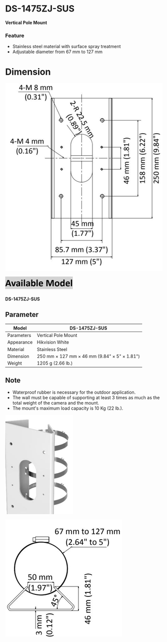 # **DS-1475ZJ-SUS**

**Vertical Pole Mount**

### **Feature**

- Stainless steel material with surface spray treatment
- Adjustable diameter from 67 mm to 127 mm

# **Dimension**

![](_page_0_Figure_6.jpeg)

![](_page_0_Figure_7.jpeg)

#### DS-1475ZJ-SUS

## **Parameter**

| Model      | DS-1475ZJ-SUS                                |
|------------|----------------------------------------------|
| Parameters | Vertical Pole Mount                          |
| Appearance | Hikvision White                              |
| Material   | Stainless Steel                              |
| Dimension  | 250 mm × 127 mm × 46 mm (9.84" × 5" × 1.81") |
| Weight     | 1205 g (2.66 lb.)                            |

## **Note**

- Waterproof rubber is necessary for the outdoor application.
- The wall must be capable of supporting at least 3 times as much as the total weight of the camera and the mount.
- The mount's maximum load capacity is 10 Kg (22 lb.).

![](_page_0_Picture_15.jpeg)

![](_page_0_Picture_16.jpeg)